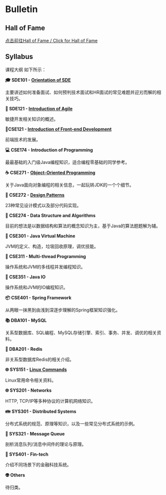 # Bulletin

## Hall of Fame

[点击前往Hall of Fame / Click for Hall of Fame](./halloffame.md)

## Syllabus

课程大纲 如下所示：

**:mortar_board: SDE101 - [Orientation of SDE](./SDE101.md)**

主要讲述如何准备面试、如何预判技术面试和HR面试的常见难题并迎刃而解的相关技巧。

**:rocket: SDE121 - [Introduction of Agile](./SDE121.md)**

敏捷开发相关知识的概述。

**:art:CSE121 - [Introduction of Front-end Development](./CSE121.md)**

前端技术的发展。

**:computer: CSE174 - Introduction of Programming**

最最基础的入门级Java编程知识，适合编程零基础的同学参考。

**:coffee: CSE271 - [Object-Oriented Programming](./CSE271.md)**

关于Java面向对象编程的相关信息，一起玩转JDK的一个个细节。

**:nut_and_bolt: CSE272 - [Design Patterns](./CSE272.md)**

23种常见设计模式以及部分代码实现。

**:1234: CSE274 - Data Structure and Algorithms**

目前的想法是以数据结构和算法的概念知识为主，基于Java的算法题题解为辅。

**:vertical_traffic_light: CSE301 - Java Virtual Machine**

JVM的定义、构造，垃圾回收原理，调优技能。

**:closed_lock_with_key: CSE311 - Multi-thread Programming**

操作系统和JVM的多线程并发编程知识。

**:floppy_disk: CSE351 - Java IO**

操作系统和JVM的IO编程知识。

**:package: CSE401 - Spring Framework**

从两眼一抹黑到由浅到深逐步理解的Spring框架知识强化。

**:books: DBA101 - MySQL**

关系型数据库、SQL编程、MySQL存储引擎、索引、事务、并发、调优的相关资料。

**:memo: DBA201 - Redis**

非关系型数据库Redis的相关介绍。

**:globe_with_meridians: SYS151 - [Linux Commands](./sys151.md)**

Linux常用命令相关资料。

**:globe_with_meridians: SYS201 - Networks**

HTTP, TCP/IP等多种协议的计算机网络知识。

**:family: SYS301 - Distributed Systems**

分布式系统的规范、原理等知识，以及一些常见分布式系统的示例。

**:shower: SYS321 - Message Queue**

剖析消息队列/消息中间件的理论与原理。

**:atm: SYS401 - Fin-tech**

介绍不同场景下的金融科技系统。

**:alien: Others**

待归类。
